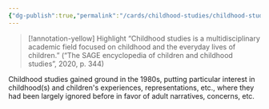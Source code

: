 ```yaml
---
{"dg-publish":true,"permalink":"/cards/childhood-studies/childhood-studies/","created":"2024-05-01T20:44:03.458+08:00","updated":"2024-07-31T16:20:19.455+08:00"}
---
```


> [!annotation-yellow] Highlight
>“Childhood studies is a multidisciplinary academic field focused on childhood and the everyday lives of children.” (“The SAGE encyclopedia of children and childhood studies”, 2020, p. 344)

Childhood studies gained ground in the 1980s, putting particular interest in childhood(s) and children's experiences, representations, etc., where they had been largely ignored before in favor of adult narratives, concerns, etc.
